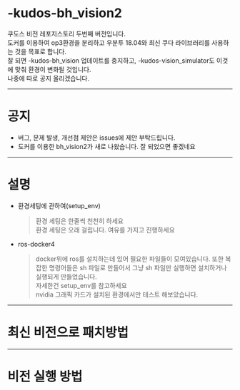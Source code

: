 # -kudos-bh_vision2
쿠도스 비전 레포지스토리 두번째 버전입니다.  
도커를 이용하여 op3환경을 분리하고 우분투 18.04와 최신 쿠다 라이브러리를 사용하는 것을 목표로 합니다.  
잘 되면 -kudos-bh_vision 업데이트를 중지하고, -kudos-vision_simulator도 이것에 맞춰 환경이 변화될 것입니다.   
나중에 따로 공지 올리겠습니다.  

---

# 공지
 - 버그, 문제 발생, 개선점 제안은 issues에 제안 부탁드립니다.
 - 도커를 이용한 bh_vision2가 새로 나왔습니다. 잘 되었으면 좋겠네요

---

# 설명
- 환경세팅에 관하여(setup_env)
  >환경 세팅은 한줄씩 천천히 하세요  
  >환경 세팅은 오래 걸립니다. 여유를 가지고 진행하세요  

- ros-docker4
  >docker위에 ros를 설치하는데 있어 필요한 파일들이 모여있습니다.
  >또한 복잡한 명령어들은 sh 파일로 만들어서 그냥 sh 파일만 실행하면 설치하거나 실행되게 만들었습니다.  
  >자세한건 setup_env를 참고하세요  
  >nvidia 그래픽 카드가 설치된 환경에서만 테스트 해보았습니다.  
---

# 최신 비전으로 패치방법
    
    
---
   
# 비전 실행 방법
